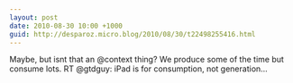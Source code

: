```yaml
---
layout: post
date: 2010-08-30 10:00 +1000
guid: http://desparoz.micro.blog/2010/08/30/t22498255416.html
---
```

Maybe, but isnt that an @context thing? We produce some of the time but consume lots. RT @gtdguy: iPad is for consumption, not generation...
